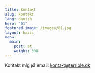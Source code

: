 ```yaml
---
title: kontakt
slug: kontakt
lang: danish
hero: "01"
featured_image: /images/01.jpg
layout: basic
menu:
  main:
    post: at
    weight: 300
---
```



Kontakt mig på email: kontakt@terrible.dk
